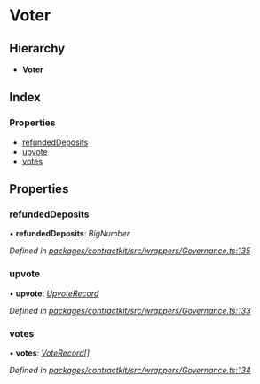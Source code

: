 # Voter

## Hierarchy

* **Voter**

## Index

### Properties

* [refundedDeposits](../interfaces/_wrappers_governance_.voter.md#refundeddeposits)
* [upvote](../interfaces/_wrappers_governance_.voter.md#upvote)
* [votes](../interfaces/_wrappers_governance_.voter.md#votes)

## Properties

### refundedDeposits

• **refundedDeposits**: _BigNumber_

_Defined in_ [_packages/contractkit/src/wrappers/Governance.ts:135_](https://github.com/celo-org/celo-monorepo/blob/master/packages/contractkit/src/wrappers/Governance.ts#L135)

### upvote

• **upvote**: [_UpvoteRecord_](../interfaces/_wrappers_governance_.upvoterecord.md)

_Defined in_ [_packages/contractkit/src/wrappers/Governance.ts:133_](https://github.com/celo-org/celo-monorepo/blob/master/packages/contractkit/src/wrappers/Governance.ts#L133)

### votes

• **votes**: [_VoteRecord_](../interfaces/_wrappers_governance_.voterecord.md)_\[\]_

_Defined in_ [_packages/contractkit/src/wrappers/Governance.ts:134_](https://github.com/celo-org/celo-monorepo/blob/master/packages/contractkit/src/wrappers/Governance.ts#L134)

